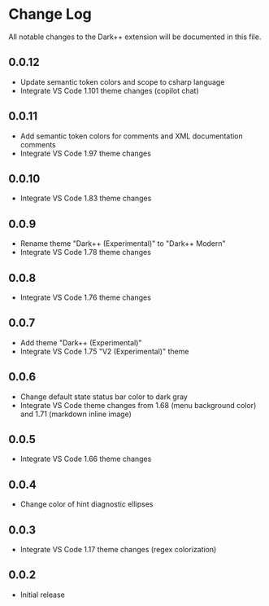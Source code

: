 # Change Log
All notable changes to the Dark++ extension will be documented in this file.

## 0.0.12
- Update semantic token colors and scope to csharp language
- Integrate VS Code 1.101 theme changes (copilot chat)

## 0.0.11
- Add semantic token colors for comments and XML documentation comments
- Integrate VS Code 1.97 theme changes

## 0.0.10
- Integrate VS Code 1.83 theme changes

## 0.0.9
- Rename theme "Dark++ (Experimental)" to "Dark++ Modern"
- Integrate VS Code 1.78 theme changes

## 0.0.8
- Integrate VS Code 1.76 theme changes

## 0.0.7
- Add theme "Dark++ (Experimental)"
- Integrate VS Code 1.75 "V2 (Experimental)" theme

## 0.0.6
- Change default state status bar color to dark gray
- Integrate VS Code theme changes from 1.68 (menu background color) and 1.71 (markdown inline image)

## 0.0.5
- Integrate VS Code 1.66 theme changes

## 0.0.4
- Change color of hint diagnostic ellipses

## 0.0.3
- Integrate VS Code 1.17 theme changes (regex colorization)

## 0.0.2
- Initial release
